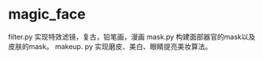 # magic_face
filter.py 实现特效滤镜，复古，铅笔画，漫画 
mask.py 构建面部器官的mask以及皮肤的mask。
makeup. py 实现磨皮、美白、眼睛提亮美妆算法。

